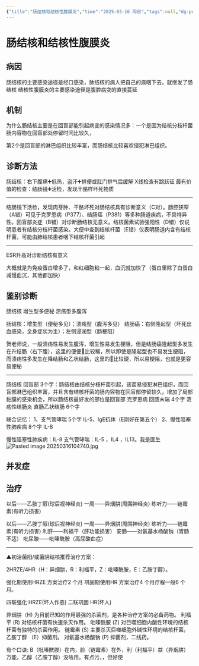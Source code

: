 ```yaml
---
{"title":"肠结核和结核性腹膜炎","time":"2025-03-16 周日","tags":null,"dg-publish":true,"permalink":"/200 学习/208 内科学/第04篇 消化系统/第07章 肠结核和结核性腹膜炎/肠结核和结核性腹膜炎/","dgPassFrontmatter":true,"created":"2025-03-16T09:47:40.000+08:00","updated":"2025-03-19T08:13:47.000+08:00"}
---
```


# 肠结核和结核性腹膜炎
## 病因
肠结核的主要感染途径是经口感染，肺结核的病人把自己的痰咽下去，就继发了肠结核
结核性腹膜炎的主要感染途径是腹腔病变的直接蔓延
## 机制
为什么肠结核主要是在回盲部能引起病变的感染情况多：一个是因为结核分枝杆菌肠内容物在回盲部处停留时间比较久，

第2个是回盲部的淋巴组织比较丰富，而肠结核比较喜欢侵犯淋巴组织。
## 诊断方法
肠结核：右下腹痛➕低热，盗汗➕排便或肛门排气后缓解
X线检查有跳跃征
最有价值的检查：结肠镜➕活检，发现干酪样坏死物质

---
结肠镜下活检，发现肉芽肿、干酪坏死对肠结核具有诊断意义（C对）。肠腔狭窄（A错）可见于克罗恩病（P377）、结肠癌（P381）等多种肠道疾病，不具特异性。回盲部炎症（B错）对诊断肠结核无意义。结核菌素试验强阳性（D错）仅说明患者有结核分枝杆菌感染。大便中查到结核杆菌（E错）仅表明肠道内含有结核杆菌，可能由肺结核患者咽下结核杆菌引起

---
ESR升高对诊断结核有意义

大概就是为免疫蛋白增多了，和红细胞粘一起，血沉就加快了（蛋白里除了白蛋白减慢血沉，其他都加快）
## 鉴别诊断
肠结核
增生型多便秘
溃疡型多腹泻

肠结核：增生型（便秘多见）；溃疡型（腹泻多见）
结肠癌：右侧隆起型（坏死出血感染，全身症状为主）；左侧浸润型（肠梗阻）

贺老师说，一般溃疡性易发生腹泻，增生性易发生梗阻，但是结肠癌隆起型多发生在升结肠（右下腹），这里的便便💩比较稀，所以即使是隆起型也不易发生梗阻，而溃疡性多发生在降结肠和乙状结肠，这里的💩比较硬，所以易梗阻，也就是更容易便秘

---
肠结核  回盲部 3个字：肠结核由结核分枝杆菌引起，该菌易侵犯淋巴组织，而回盲部淋巴组织丰富，并且含有结核杆菌的肠内容物在回盲部停留较久，增加了局部黏膜的感染机会，所以肠结核最好发的部位是回盲部
克罗恩病   回肠末端 4个字
溃疡性结肠炎 直肠乙状结肠 6个字

联合记忆：
1、支气管哮喘   5个字  IL-5，IgE抗体（E刚好在第五个）
2、慢性阻塞性肺疾病   8个字  IL-8

慢性阻塞性肺疾病：IL-8
支气管哮喘：IL-5 ，IL4 ，IL13。我是医生
![Pasted image 20250316104740.jpg](/img/user/Pasted%20image%2020250316104740.jpg)
## 并发症
## 治疗
以后——乙胺丁醇(球后视神经炎)
一周——异烟肼(周围神经炎)
练听力——链霉素(有听力损害)

以后——乙胺丁醇(球后视神经炎)
一周——异烟肼(周围神经炎)
练听力——链霉素(有听力损害)
利肝——利福平（肝功能损害）
安肠——对氨基水杨酸钠（胃肠不适）
吡尿酸——吡嗪酰胺（高尿酸血症）

---

▲初治菌阳/或菌阴结核推荐治疗方案：

2HRZE/4HR（H：异烟肼，R：利福平，Z：吡嗪酰胺，E：乙胺丁醇）。

强化期使用HRZE 方案治疗2 个月
巩固期使用HR 方案治疗4 个月疗程一般6 个月。

四联强化
HRZE(坏人作恶)
二联巩固
HR(坏人)

异烟肼（H) 为目前已知的作用最强的杀菌剂，是各种治疗方案的必备药物。
利福平 (R) 对结核杆菌有快速杀灭作用。
吡嗪酰胺 (Z) 对巨噬细胞内酸性环境的结核杆菌有独特的杀菌作用。
链霉素 (S) 主要杀灭巨噬细胞外碱性环境的结核杆菌。
乙胺丁醇 （E）抑菌剂。
对氨基水杨酸钠 (P) 抑菌剂，二线药。

有个口诀: B（吡嗪酰胺）在内，脸（链霉素）在外，利（利福平）益（异烟肼）万能，乙醇（乙胺丁醇）没啥用。有点污，，但好使








































































































































































































































































































































































































































